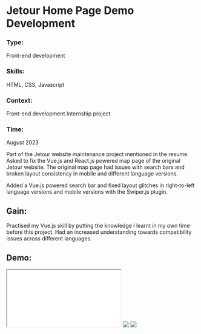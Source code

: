 # Jetour Home Page Demo Development

### Type:

Front-end development

### Skills:

HTML, CSS, Javascript

### Context:

Front-end development Internship project

### Time:

August 2023

Part of the Jetour website maintenance project mentioned in the resume. Asked to fix the Vue.js and React.js powered map page of the original Jetour website. The original map page had issues with search bars and broken layout consistency in mobile and different language versions.

Added a Vue.js powered search bar and fixed layout glitches in right-to-left language versions and mobile versions with the Swiper.js plugin.

## Gain:

Practised my Vue.js skill by putting the knowledge I learnt in my own time before this project. Had an increased understanding towards compatibility issues across different languages.

## Demo:

<iframe src="/demo/jeTourDemo/index.html" title="description"></iframe>

<img src="/images/projects/jetourDemo_banner.gif" />

<img src="/images/projects/jetourDemo_allpage.gif" />